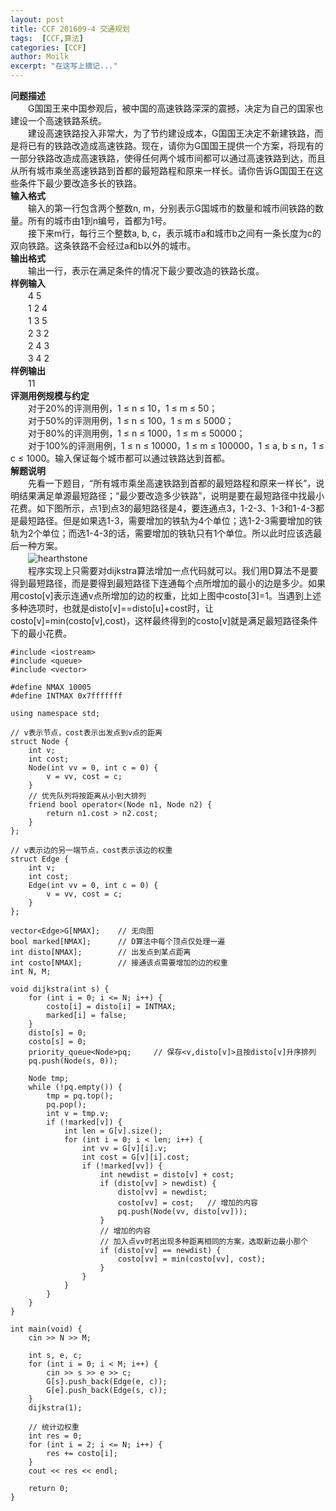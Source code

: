 ```yaml
---
layout: post
title: CCF 201609-4 交通规划
tags:  [CCF,算法]
categories: [CCF]
author: Moilk
excerpt: "在这写上摘记..."
---
```


**问题描述**  
　　G国国王来中国参观后，被中国的高速铁路深深的震撼，决定为自己的国家也建设一个高速铁路系统。  
　　建设高速铁路投入非常大，为了节约建设成本，G国国王决定不新建铁路，而是将已有的铁路改造成高速铁路。现在，请你为G国国王提供一个方案，将现有的一部分铁路改造成高速铁路，使得任何两个城市间都可以通过高速铁路到达，而且从所有城市乘坐高速铁路到首都的最短路程和原来一样长。请你告诉G国国王在这些条件下最少要改造多长的铁路。  
**输入格式**  
　　输入的第一行包含两个整数n, m，分别表示G国城市的数量和城市间铁路的数量。所有的城市由1到n编号，首都为1号。  
　　接下来m行，每行三个整数a, b, c，表示城市a和城市b之间有一条长度为c的双向铁路。这条铁路不会经过a和b以外的城市。  
**输出格式**  
　　输出一行，表示在满足条件的情况下最少要改造的铁路长度。  
**样例输入**  
　　4 5  
　　1 2 4  
　　1 3 5  
　　2 3 2  
　　2 4 3  
　　3 4 2  
**样例输出**  
　　11  
**评测用例规模与约定**  
　　对于20%的评测用例，1 ≤ n ≤ 10，1 ≤ m ≤ 50；  
　　对于50%的评测用例，1 ≤ n ≤ 100，1 ≤ m ≤ 5000；  
　　对于80%的评测用例，1 ≤ n ≤ 1000，1 ≤ m ≤ 50000；  
　　对于100%的评测用例，1 ≤ n ≤ 10000，1 ≤ m ≤ 100000，1 ≤ a, b ≤ n，1 ≤ c ≤ 1000。输入保证每个城市都可以通过铁路达到首都。  
**解题说明**  
　　先看一下题目，“所有城市乘坐高速铁路到首都的最短路程和原来一样长”，说明结果满足单源最短路径；“最少要改造多少铁路”，说明是要在最短路径中找最小花费。如下图所示，点1到点3的最短路径是4，要连通点3，1-2-3、1-3和1-4-3都是最短路径。但是如果选1-3，需要增加的铁轨为4个单位；选1-2-3需要增加的铁轨为2个单位；而选1-4-3的话，需要增加的铁轨只有1个单位。所以此时应该选最后一种方案。  
　　![hearthstone]({{site.baseurl}}/assets/images/ccf/eg1.png)  
　　程序实现上只需要对dijkstra算法增加一点代码就可以。我们用D算法不是要得到最短路径，而是要得到最短路径下连通每个点所增加的最小的边是多少。如果用costo[v]表示连通v点所增加的边的权重，比如上图中costo[3]=1。当遇到上述多种选项时，也就是disto[v]==disto[u]+cost时，让costo[v]=min(costo[v],cost)，这样最终得到的costo[v]就是满足最短路径条件下的最小花费。  

```
#include <iostream>
#include <queue>
#include <vector>

#define NMAX 10005
#define INTMAX 0x7fffffff

using namespace std;

// v表示节点，cost表示出发点到v点的距离
struct Node {
    int v;
    int cost;
    Node(int vv = 0, int c = 0) {
        v = vv, cost = c;
    }
    // 优先队列将按距离从小到大排列
    friend bool operator<(Node n1, Node n2) {
        return n1.cost > n2.cost;
    }
};

// v表示边的另一端节点，cost表示该边的权重
struct Edge {
    int v;
    int cost;
    Edge(int vv = 0, int c = 0) {
        v = vv, cost = c;
    }
};

vector<Edge>G[NMAX];    // 无向图
bool marked[NMAX];      // D算法中每个顶点仅处理一遍
int disto[NMAX];        // 出发点到某点距离
int costo[NMAX];        // 接通该点需要增加的边的权重
int N, M;

void dijkstra(int s) {
    for (int i = 0; i <= N; i++) {
        costo[i] = disto[i] = INTMAX;
        marked[i] = false;
    }
    disto[s] = 0;
    costo[s] = 0;
    priority_queue<Node>pq;     // 保存<v,disto[v]>且按disto[v]升序排列
    pq.push(Node(s, 0));

    Node tmp;
    while (!pq.empty()) {
        tmp = pq.top();
        pq.pop();
        int v = tmp.v;
        if (!marked[v]) {
            int len = G[v].size();
            for (int i = 0; i < len; i++) {
                int vv = G[v][i].v;
                int cost = G[v][i].cost;
                if (!marked[vv]) {
                    int newdist = disto[v] + cost;
                    if (disto[vv] > newdist) {
                        disto[vv] = newdist;
                        costo[vv] = cost;   // 增加的内容
                        pq.push(Node(vv, disto[vv]));
                    }
                    // 增加的内容
                    // 加入点vv时若出现多种距离相同的方案，选取新边最小那个
                    if (disto[vv] == newdist) {
                        costo[vv] = min(costo[vv], cost);
                    }
                }
            }
        }
    }
}

int main(void) {
    cin >> N >> M;

    int s, e, c;
    for (int i = 0; i < M; i++) {
        cin >> s >> e >> c;
        G[s].push_back(Edge(e, c));
        G[e].push_back(Edge(s, c));
    }
    dijkstra(1);

    // 统计边权重
    int res = 0;
    for (int i = 2; i <= N; i++) {
        res += costo[i];
    }
    cout << res << endl;

    return 0;
}

```